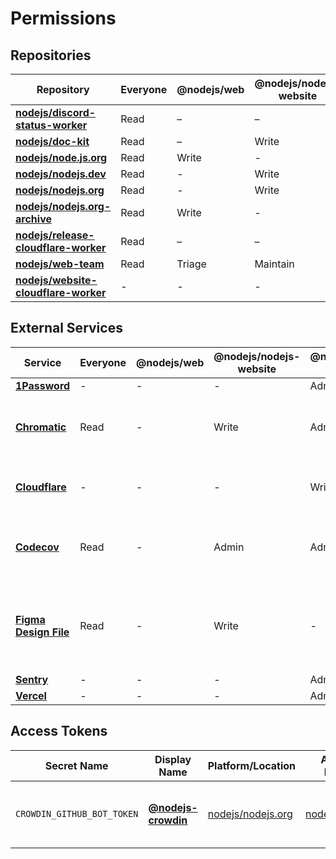 # Permissions

## Repositories

| Repository                               | Everyone | @nodejs/web | @nodejs/nodejs-website | @nodejs/web-infra | @nodejs/web-admins | Notes |
| ---------------------------------------- | -------- | ----------- | ---------------------- | ----------------- | ------------------ | ----- |
| **[nodejs/discord-status-worker][]**     | Read     | –           | –                      | Maintain          | Admin              |       |
| **[nodejs/doc-kit][]**                   | Read     | –           | Write                  | Maintain          | Admin              |       |
| **[nodejs/node.js.org][]**               | Read     | Write       | -                      | Maintain          | Admin              |       |
| **[nodejs/nodejs.dev][]**                | Read     | -           | Write                  | Maintain          | Admin              |       |
| **[nodejs/nodejs.org][]**                | Read     | -           | Write                  | Maintain          | Admin              |       |
| **[nodejs/nodejs.org-archive][]**        | Read     | Write       | -                      | Maintain          | Admin              |       |
| **[nodejs/release-cloudflare-worker][]** | Read     | –           | –                      | Maintain          | Admin              |       |
| **[nodejs/web-team][]**                  | Read     | Triage      | Maintain               | -                 | Admin              |       |
| **[nodejs/website-cloudflare-worker][]** | -        | -           | -                      | Maintain          | Admin              |       |

## External Services

| Service                   | Everyone | @nodejs/web | @nodejs/nodejs-website | @nodejs/web-infra | @nodejs/web-admins | Notes                                                                         |
| ------------------------- | -------- | ----------- | ---------------------- | ----------------- | ------------------ | ----------------------------------------------------------------------------- |
| **[1Password][]**         | -        | -           | -                      | Admin             | Admin              |                                                                               |
| **[Chromatic][]**         | Read     | -           | Write                  | Admin             | Write              | Access to this service is granted via GitHub authentication.                  |
| **[Cloudflare][]**        | -        | -           | -                      | Write             | Admin              | Access to this service is controlled by @nodejs/build                         |
| **[Codecov][]**           | Read     | -           | Admin                  | Admin             | Admin              | Access to this service is granted via GitHub authentication.                  |
| **[Figma Design File][]** | Read     | -           | Write                  | -                 | -                  | Access to this service is controlled by the OpenJS Foundation and @avivkeller |
| **[Sentry][]**            | -        | -           | -                      | Admin             | Admin              |                                                                               |
| **[Vercel][]**            | -        | -           | -                      | Admin             | Admin              |                                                                               |

## Access Tokens

| Secret Name                | Display Name          | Platform/Location   | Associated Project(s) | Access Level | Expiry | Notes                                                    |
| -------------------------- | --------------------- | ------------------- | --------------------- | ------------ | ------ | -------------------------------------------------------- |
| `CROWDIN_GITHUB_BOT_TOKEN` | **[@nodejs-crowdin]** | [nodejs/nodejs.org] | [nodejs/nodejs.org]   | Write        | -      | Used for localization workflows via Crowdin              |

[1Password]: https://1password.com/
[@nodejs-crowdin]: https://github.com/nodejs-crowdin
[@openjs-vercel]: https://github.com/openjs-vercel
[Chromatic]: https://www.chromatic.com/
[Cloudflare]: https://www.cloudflare.com/
[Codecov]: https://codecov.io/
[Figma Design File]: https://www.figma.com/file/a10cjjw3MzvRQMPT9FP3xz
[nodejs/discord-status-worker]: https://github.com/nodejs/discord-status-worker
[nodejs/doc-kit]: https://github.com/nodejs/doc-kit
[nodejs/node.js.org]: https://github.com/nodejs/node.js.org
[nodejs/nodejs.dev]: https://github.com/nodejs/nodejs.dev
[nodejs/nodejs.org]: https://github.com/nodejs/nodejs.org
[nodejs/nodejs.org-archive]: https://github.com/nodejs/nodejs.org-archive
[nodejs/release-cloudflare-worker]: https://github.com/nodejs/release-cloudflare-worker
[nodejs/web-team]: https://github.com/nodejs/web-team
[nodejs/website-cloudflare-worker]: https://github.com/nodejs/website-cloudflare-worker
[Sentry]: https://sentry.io/
[Vercel]: https://vercel.com/
